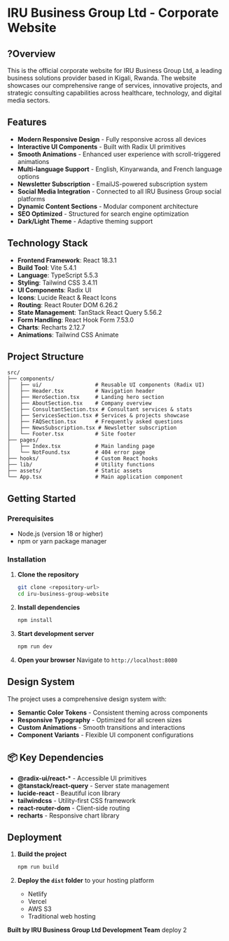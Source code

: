 # IRU Business Group Ltd - Corporate Website

## ?Overview

This is the official corporate website for IRU Business Group Ltd, a leading business solutions provider based in Kigali, Rwanda. The website showcases our comprehensive range of services, innovative projects, and strategic consulting capabilities across healthcare, technology, and digital media sectors.

## Features

- **Modern Responsive Design** - Fully responsive across all devices
- **Interactive UI Components** - Built with Radix UI primitives
- **Smooth Animations** - Enhanced user experience with scroll-triggered animations
- **Multi-language Support** - English, Kinyarwanda, and French language options
- **Newsletter Subscription** - EmailJS-powered subscription system
- **Social Media Integration** - Connected to all IRU Business Group social platforms
- **Dynamic Content Sections** - Modular component architecture
- **SEO Optimized** - Structured for search engine optimization
- **Dark/Light Theme** - Adaptive theming support

## Technology Stack

- **Frontend Framework**: React 18.3.1
- **Build Tool**: Vite 5.4.1
- **Language**: TypeScript 5.5.3
- **Styling**: Tailwind CSS 3.4.11
- **UI Components**: Radix UI
- **Icons**: Lucide React & React Icons
- **Routing**: React Router DOM 6.26.2
- **State Management**: TanStack React Query 5.56.2
- **Form Handling**: React Hook Form 7.53.0
- **Charts**: Recharts 2.12.7
- **Animations**: Tailwind CSS Animate

## Project Structure

```
src/
├── components/
│   ├── ui/                 # Reusable UI components (Radix UI)
│   ├── Header.tsx          # Navigation header
│   ├── HeroSection.tsx     # Landing hero section
│   ├── AboutSection.tsx    # Company overview
│   ├── ConsultantSection.tsx # Consultant services & stats
│   ├── ServicesSection.tsx # Services & projects showcase
│   ├── FAQSection.tsx      # Frequently asked questions
│   ├── NewsSubscription.tsx # Newsletter subscription
│   └── Footer.tsx          # Site footer
├── pages/
│   ├── Index.tsx           # Main landing page
│   └── NotFound.tsx        # 404 error page
├── hooks/                  # Custom React hooks
├── lib/                    # Utility functions
├── assets/                 # Static assets
└── App.tsx                 # Main application component
```

##  Getting Started

### Prerequisites

- Node.js (version 18 or higher)
- npm or yarn package manager

### Installation

1. **Clone the repository**
   ```bash
   git clone <repository-url>
   cd iru-business-group-website
   ```

2. **Install dependencies**
   ```bash
   npm install
   ```

3. **Start development server**
   ```bash
   npm run dev
   ```

4. **Open your browser**
   Navigate to `http://localhost:8080`

## Design System

The project uses a comprehensive design system with:
- **Semantic Color Tokens** - Consistent theming across components
- **Responsive Typography** - Optimized for all screen sizes
- **Custom Animations** - Smooth transitions and interactions
- **Component Variants** - Flexible UI component configurations

## 📦 Key Dependencies

- **@radix-ui/react-*** - Accessible UI primitives
- **@tanstack/react-query** - Server state management
- **lucide-react** - Beautiful icon library
- **tailwindcss** - Utility-first CSS framework
- **react-router-dom** - Client-side routing
- **recharts** - Responsive chart library

## Deployment

1. **Build the project**
   ```bash
   npm run build
   ```

2. **Deploy the `dist` folder** to your hosting platform
   - Netlify
   - Vercel
   - AWS S3
   - Traditional web hosting

**Built by IRU Business Group Ltd Development Team**
deploy 2
